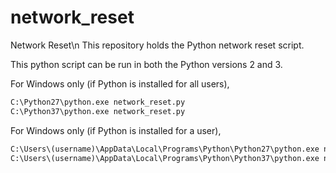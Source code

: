 # network_reset
Network Reset\n
This repository holds the Python network reset script.

This python script can be run in both the Python versions 2 and 3.

For Windows only (if Python is installed for all users),
```cmd
C:\Python27\python.exe network_reset.py
C:\Python37\python.exe network_reset.py
```

For Windows only (if Python is installed for a user),
```cmd
C:\Users\(username)\AppData\Local\Programs\Python\Python27\python.exe network_reset.py
C:\Users\(username)\AppData\Local\Programs\Python\Python37\python.exe network_reset.py
```

